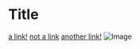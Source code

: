 # Title

[a link!](https://something.com)
[not a link](something)
[another link!](some-page.html)
![Image](http://url/a.png)